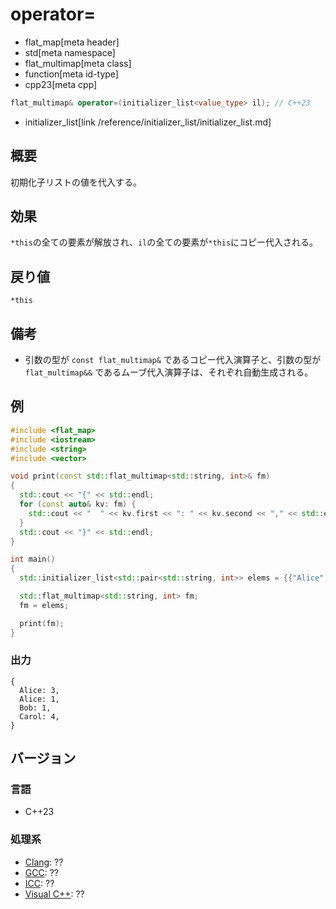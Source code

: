 # operator=
* flat_map[meta header]
* std[meta namespace]
* flat_multimap[meta class]
* function[meta id-type]
* cpp23[meta cpp]

```cpp
flat_multimap& operator=(initializer_list<value_type> il); // C++23
```
* initializer_list[link /reference/initializer_list/initializer_list.md]


## 概要
初期化子リストの値を代入する。


## 効果
`*this`の全ての要素が解放され、`il`の全ての要素が`*this`にコピー代入される。


## 戻り値
`*this`


## 備考
- 引数の型が `const flat_multimap&` であるコピー代入演算子と、引数の型が `flat_multimap&&` であるムーブ代入演算子は、それぞれ自動生成される。


## 例
```cpp example
#include <flat_map>
#include <iostream>
#include <string>
#include <vector>

void print(const std::flat_multimap<std::string, int>& fm)
{
  std::cout << "{" << std::endl;
  for (const auto& kv: fm) {
    std::cout << "  " << kv.first << ": " << kv.second << "," << std::endl;
  }
  std::cout << "}" << std::endl;
}

int main()
{
  std::initializer_list<std::pair<std::string, int>> elems = {{"Alice", 3}, {"Bob", 1}, {"Carol", 4}, {"Alice", 1}};

  std::flat_multimap<std::string, int> fm;
  fm = elems;

  print(fm);
}
```

### 出力
```
{
  Alice: 3,
  Alice: 1,
  Bob: 1,
  Carol: 4,
}
```


## バージョン
### 言語
- C++23

### 処理系
- [Clang](/implementation.md#clang): ??
- [GCC](/implementation.md#gcc): ??
- [ICC](/implementation.md#icc): ??
- [Visual C++](/implementation.md#visual_cpp): ??
